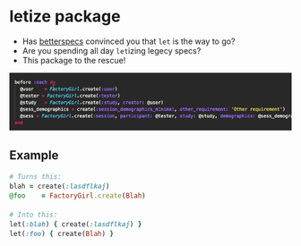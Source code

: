 # letize package

- Has [betterspecs](http://betterspecs.org/#let) convinced you that `let` is the way to go?
- Are you spending all day `let`izing legecy specs?
- This package to the rescue!

![Screenshot](docs/preview.gif)

## Example

```ruby
# Turns this:
blah = create(:lasdflkaj)
@foo    = FactoryGirl.create(Blah)

# Into this:
let(:blah) { create(:lasdflkaj) }
let(:foo) { create(Blah) }
```
